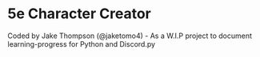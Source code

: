 # 5e Character Creator
Coded by Jake Thompson (@jaketomo4) - As a W.I.P project to document learning-progress for Python and Discord.py

